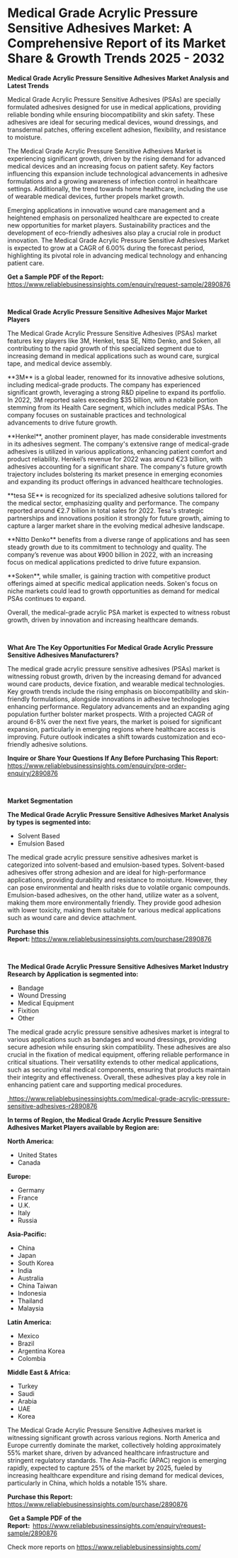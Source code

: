 <p><h1>Medical Grade Acrylic Pressure Sensitive Adhesives Market: A Comprehensive Report of its Market Share & Growth Trends 2025 - 2032</h1></p><p><strong>Medical Grade Acrylic Pressure Sensitive Adhesives Market Analysis and Latest Trends</strong></p>
<p><p>Medical Grade Acrylic Pressure Sensitive Adhesives (PSAs) are specially formulated adhesives designed for use in medical applications, providing reliable bonding while ensuring biocompatibility and skin safety. These adhesives are ideal for securing medical devices, wound dressings, and transdermal patches, offering excellent adhesion, flexibility, and resistance to moisture. </p><p>The Medical Grade Acrylic Pressure Sensitive Adhesives Market is experiencing significant growth, driven by the rising demand for advanced medical devices and an increasing focus on patient safety. Key factors influencing this expansion include technological advancements in adhesive formulations and a growing awareness of infection control in healthcare settings. Additionally, the trend towards home healthcare, including the use of wearable medical devices, further propels market growth.</p><p>Emerging applications in innovative wound care management and a heightened emphasis on personalized healthcare are expected to create new opportunities for market players. Sustainability practices and the development of eco-friendly adhesives also play a crucial role in product innovation. The Medical Grade Acrylic Pressure Sensitive Adhesives Market is expected to grow at a CAGR of 6.00% during the forecast period, highlighting its pivotal role in advancing medical technology and enhancing patient care.</p></p>
<p><strong>Get a Sample PDF of the Report:&nbsp;</strong> <a href="https://www.reliablebusinessinsights.com/enquiry/request-sample/2890876?utm_campaign=3101&utm_medium=2&utm_source=Github&utm_content=ia&utm_term=14032025&utm_id=medical-grade-acrylic-pressure-sensitive-adhesives">https://www.reliablebusinessinsights.com/enquiry/request-sample/2890876</a></p>
<p>&nbsp;</p>
<p><strong>Medical Grade Acrylic Pressure Sensitive Adhesives Major Market Players</strong></p>
<p><p>The Medical Grade Acrylic Pressure Sensitive Adhesives (PSAs) market features key players like 3M, Henkel, tesa SE, Nitto Denko, and Soken, all contributing to the rapid growth of this specialized segment due to increasing demand in medical applications such as wound care, surgical tape, and medical device assembly.</p><p>**3M** is a global leader, renowned for its innovative adhesive solutions, including medical-grade products. The company has experienced significant growth, leveraging a strong R&D pipeline to expand its portfolio. In 2022, 3M reported sales exceeding $35 billion, with a notable portion stemming from its Health Care segment, which includes medical PSAs. The company focuses on sustainable practices and technological advancements to drive future growth.</p><p>**Henkel**, another prominent player, has made considerable investments in its adhesives segment. The company's extensive range of medical-grade adhesives is utilized in various applications, enhancing patient comfort and product reliability. Henkel’s revenue for 2022 was around €23 billion, with adhesives accounting for a significant share. The company's future growth trajectory includes bolstering its market presence in emerging economies and expanding its product offerings in advanced healthcare technologies.</p><p>**tesa SE** is recognized for its specialized adhesive solutions tailored for the medical sector, emphasizing quality and performance. The company reported around €2.7 billion in total sales for 2022. Tesa's strategic partnerships and innovations position it strongly for future growth, aiming to capture a larger market share in the evolving medical adhesive landscape.</p><p>**Nitto Denko** benefits from a diverse range of applications and has seen steady growth due to its commitment to technology and quality. The company’s revenue was about ¥900 billion in 2022, with an increasing focus on medical applications predicted to drive future expansion.</p><p>**Soken**, while smaller, is gaining traction with competitive product offerings aimed at specific medical application needs. Soken's focus on niche markets could lead to growth opportunities as demand for medical PSAs continues to expand. </p><p>Overall, the medical-grade acrylic PSA market is expected to witness robust growth, driven by innovation and increasing healthcare demands.</p></p>
<p>&nbsp;</p>
<p><strong>What Are The Key Opportunities For Medical Grade Acrylic Pressure Sensitive Adhesives Manufacturers?</strong></p>
<p><p>The medical grade acrylic pressure sensitive adhesives (PSAs) market is witnessing robust growth, driven by the increasing demand for advanced wound care products, device fixation, and wearable medical technologies. Key growth trends include the rising emphasis on biocompatibility and skin-friendly formulations, alongside innovations in adhesive technologies enhancing performance. Regulatory advancements and an expanding aging population further bolster market prospects. With a projected CAGR of around 6-8% over the next five years, the market is poised for significant expansion, particularly in emerging regions where healthcare access is improving. Future outlook indicates a shift towards customization and eco-friendly adhesive solutions.</p></p>
<p><strong>Inquire or Share Your Questions If Any Before Purchasing This Report:</strong> <a href="https://www.reliablebusinessinsights.com/enquiry/pre-order-enquiry/2890876?utm_campaign=3101&utm_medium=2&utm_source=Github&utm_content=ia&utm_term=14032025&utm_id=medical-grade-acrylic-pressure-sensitive-adhesives">https://www.reliablebusinessinsights.com/enquiry/pre-order-enquiry/2890876</a></p>
<p>&nbsp;</p>
<p><strong>Market Segmentation</strong></p>
<p><strong>The Medical Grade Acrylic Pressure Sensitive Adhesives Market Analysis by types is segmented into:</strong></p>
<p><ul><li>Solvent Based</li><li>Emulsion Based</li></ul></p>
<p><p>The medical grade acrylic pressure sensitive adhesives market is categorized into solvent-based and emulsion-based types. Solvent-based adhesives offer strong adhesion and are ideal for high-performance applications, providing durability and resistance to moisture. However, they can pose environmental and health risks due to volatile organic compounds. Emulsion-based adhesives, on the other hand, utilize water as a solvent, making them more environmentally friendly. They provide good adhesion with lower toxicity, making them suitable for various medical applications such as wound care and device attachment.</p></p>
<p><strong>Purchase this Report:&nbsp;</strong><a href="https://www.reliablebusinessinsights.com/purchase/2890876?utm_campaign=3101&utm_medium=2&utm_source=Github&utm_content=ia&utm_term=14032025&utm_id=medical-grade-acrylic-pressure-sensitive-adhesives">https://www.reliablebusinessinsights.com/purchase/2890876</a></p>
<p>&nbsp;</p>
<p><strong>The Medical Grade Acrylic Pressure Sensitive Adhesives Market Industry Research by Application is segmented into:</strong></p>
<p><ul><li>Bandage</li><li>Wound Dressing</li><li>Medical Equipment</li><li>Fixition</li><li>Other</li></ul></p>
<p><p>The medical grade acrylic pressure sensitive adhesives market is integral to various applications such as bandages and wound dressings, providing secure adhesion while ensuring skin compatibility. These adhesives are also crucial in the fixation of medical equipment, offering reliable performance in critical situations. Their versatility extends to other medical applications, such as securing vital medical components, ensuring that products maintain their integrity and effectiveness. Overall, these adhesives play a key role in enhancing patient care and supporting medical procedures.</p></p>
<p><a href="https://www.reliablebusinessinsights.com/medical-grade-acrylic-pressure-sensitive-adhesives-r2890876?utm_campaign=3101&utm_medium=2&utm_source=Github&utm_content=ia&utm_term=14032025&utm_id=medical-grade-acrylic-pressure-sensitive-adhesives">&nbsp;https://www.reliablebusinessinsights.com/medical-grade-acrylic-pressure-sensitive-adhesives-r2890876</a></p>
<p><strong>In terms of Region, the Medical Grade Acrylic Pressure Sensitive Adhesives Market Players available by Region are:</strong></p>
<p>
    <p> <strong> North America: </strong>
        <ul>
            <li>United States</li>
            <li>Canada</li>
        </ul>
        </p> 
    <p> <strong> Europe: </strong>
        <ul>
            <li>Germany</li>
            <li>France</li>
            <li>U.K.</li>
            <li>Italy</li>
            <li>Russia</li>
        </ul>
        </p> 
    <p> <strong> Asia-Pacific: </strong>
        <ul>
            <li>China</li>
            <li>Japan</li>
            <li>South Korea</li>
            <li>India</li>
            <li>Australia</li>
            <li>China Taiwan</li>
            <li>Indonesia</li>
            <li>Thailand</li>
            <li>Malaysia</li>
        </ul>
        </p> 
    <p> <strong> Latin America: </strong>
        <ul>
            <li>Mexico</li>
            <li>Brazil</li>
            <li>Argentina Korea</li>
            <li>Colombia</li>
        </ul>
        </p> 
    <p> <strong> Middle East & Africa: </strong>
        <ul>
            <li>Turkey</li>
            <li>Saudi</li>
            <li>Arabia</li>
            <li>UAE</li>
            <li>Korea</li>
        </ul>
    </p>
    </p>
<p><p>The Medical Grade Acrylic Pressure Sensitive Adhesives market is witnessing significant growth across various regions. North America and Europe currently dominate the market, collectively holding approximately 55% market share, driven by advanced healthcare infrastructure and stringent regulatory standards. The Asia-Pacific (APAC) region is emerging rapidly, expected to capture 25% of the market by 2025, fueled by increasing healthcare expenditure and rising demand for medical devices, particularly in China, which holds a notable 15% share.</p></p>
<p><strong>Purchase this Report: </strong><a href="https://www.reliablebusinessinsights.com/purchase/2890876?utm_campaign=3101&utm_medium=2&utm_source=Github&utm_content=ia&utm_term=14032025&utm_id=medical-grade-acrylic-pressure-sensitive-adhesives">https://www.reliablebusinessinsights.com/purchase/2890876</a></p>
<p>&nbsp;<strong>Get a Sample PDF of the Report:&nbsp;&nbsp;</strong><a href="https://www.reliablebusinessinsights.com/enquiry/request-sample/2890876?utm_campaign=3101&utm_medium=2&utm_source=Github&utm_content=ia&utm_term=14032025&utm_id=medical-grade-acrylic-pressure-sensitive-adhesives">https://www.reliablebusinessinsights.com/enquiry/request-sample/2890876</a></p>
<p><strong></strong></p>
<p>Check more reports on <a href="https://www.reliablebusinessinsights.com/?utm_campaign=3101&utm_medium=2&utm_source=Github&utm_content=ia&utm_term=14032025&utm_id=medical-grade-acrylic-pressure-sensitive-adhesives">https://www.reliablebusinessinsights.com/</a></p>
